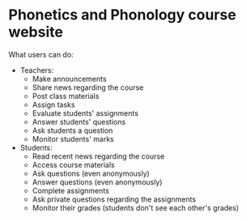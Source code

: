# Phonetics and Phonology course website
 
 What users can do:
 * Teachers:
   - Make announcements 
   - Share news regarding the course
   - Post class materials
   - Assign tasks
   - Evaluate students' assignments
   - Answer students' questions
   - Ask students a question
   - Monitor students' marks
 * Students:
   - Read recent news regarding the course
   - Access course materials
   - Ask questions (even anonymously)
   - Answer questions (even anonymously)
   - Complete assignments
   - Ask private questions regarding the assignments
   - Monitor their grades (students don't see each other's grades)
